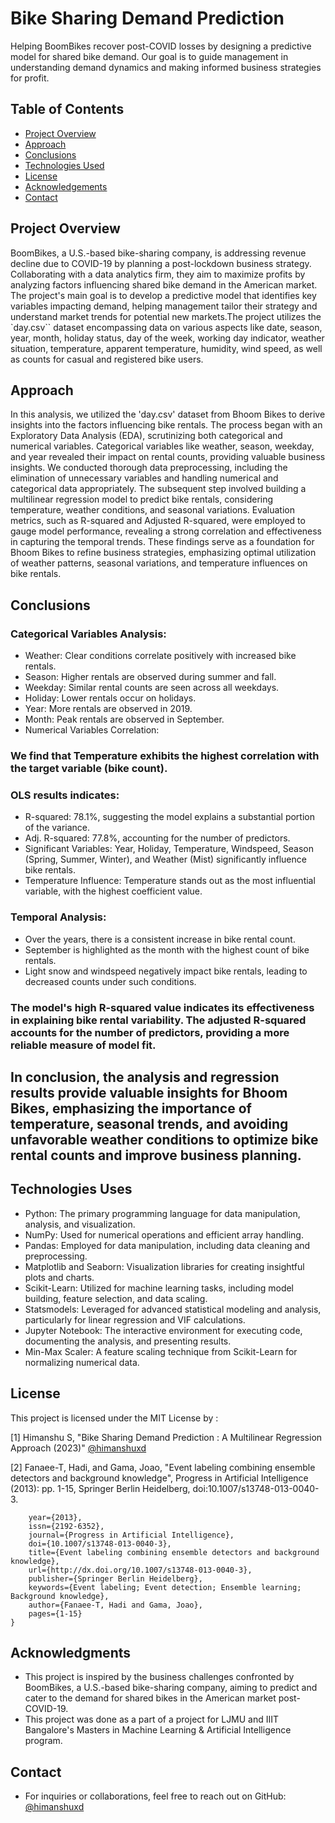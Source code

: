# Bike Sharing Demand Prediction

Helping BoomBikes recover post-COVID losses by designing a predictive model for shared bike demand. Our goal is to guide management in understanding demand dynamics and making informed business strategies for profit.

## Table of Contents
* [Project Overview](#project-overview)
* [Approach](#approach)
* [Conclusions](#conclusions)
* [Technologies Used](#technologies-used)
* [License](#license)
* [Acknowledgements](#acknowledgements)
* [Contact](#contact)

## Project Overview

BoomBikes, a U.S.-based bike-sharing company, is addressing revenue decline due to COVID-19 by planning a post-lockdown business strategy. Collaborating with a data analytics firm, they aim to maximize profits by analyzing factors influencing shared bike demand in the American market. The project's main goal is to develop a predictive model that identifies key variables impacting demand, helping management tailor their strategy and understand market trends for potential new markets.The project utilizes the `day.csv`` dataset encompassing data on various aspects like date, season, year, month, holiday status, day of the week, working day indicator, weather situation, temperature, apparent temperature, humidity, wind speed, as well as counts for casual and registered bike users.

## Approach

In this analysis, we utilized the 'day.csv' dataset from Bhoom Bikes to derive insights into the factors influencing bike rentals. The process began with an Exploratory Data Analysis (EDA), scrutinizing both categorical and numerical variables. Categorical variables like weather, season, weekday, and year revealed their impact on rental counts, providing valuable business insights. We conducted thorough data preprocessing, including the elimination of unnecessary variables and handling numerical and categorical data appropriately. The subsequent step involved building a multilinear regression model to predict bike rentals, considering temperature, weather conditions, and seasonal variations. Evaluation metrics, such as R-squared and Adjusted R-squared, were employed to gauge model performance, revealing a strong correlation and effectiveness in capturing the temporal trends. These findings serve as a foundation for Bhoom Bikes to refine business strategies, emphasizing optimal utilization of weather patterns, seasonal variations, and temperature influences on bike rentals.

## Conclusions

### Categorical Variables Analysis:
- Weather: Clear conditions correlate positively with increased bike rentals.
- Season: Higher rentals are observed during summer and fall.
- Weekday: Similar rental counts are seen across all weekdays.
- Holiday: Lower rentals occur on holidays.
- Year: More rentals are observed in 2019.
- Month: Peak rentals are observed in September.
- Numerical Variables Correlation:

### We find that Temperature exhibits the highest correlation with the target variable (bike count).

### OLS results  indicates:
- R-squared: 78.1%, suggesting the model explains a substantial portion of the variance.
- Adj. R-squared: 77.8%, accounting for the number of predictors.
- Significant Variables: Year, Holiday, Temperature, Windspeed, Season (Spring, Summer, Winter), and Weather (Mist) significantly influence bike rentals.
- Temperature Influence: Temperature stands out as the most influential variable, with the highest coefficient value.

### Temporal Analysis:
- Over the years, there is a consistent increase in bike rental count.
- September is highlighted as the month with the highest count of bike rentals.
- Light snow and windspeed negatively impact bike rentals, leading to decreased counts under such conditions.

### The model's high R-squared value indicates its effectiveness in explaining bike rental variability. The adjusted R-squared accounts for the number of predictors, providing a more reliable measure of model fit.

## In conclusion, the analysis and regression results provide valuable insights for Bhoom Bikes, emphasizing the importance of temperature, seasonal trends, and avoiding unfavorable weather conditions to optimize bike rental counts and improve business planning.


## Technologies Uses
- Python: The primary programming language for data manipulation, analysis, and visualization.
- NumPy: Used for numerical operations and efficient array handling.
- Pandas: Employed for data manipulation, including data cleaning and preprocessing.
- Matplotlib and Seaborn: Visualization libraries for creating insightful plots and charts.
- Scikit-Learn: Utilized for machine learning tasks, including model building, feature selection, and data scaling.
- Statsmodels: Leveraged for advanced statistical modeling and analysis, particularly for linear regression and VIF calculations.
- Jupyter Notebook: The interactive environment for executing code, documenting the analysis, and presenting results.
- Min-Max Scaler: A feature scaling technique from Scikit-Learn for normalizing numerical data.

## License

This project is licensed under the MIT License by :

[1] Himanshu S, "Bike Sharing Demand Prediction : A Multilinear Regression Approach (2023)" [@himanshuxd](https://github.com/himanshuxd)

[2] Fanaee-T, Hadi, and Gama, Joao, "Event labeling combining ensemble detectors and background knowledge", Progress in Artificial Intelligence (2013): pp. 1-15, Springer Berlin Heidelberg, doi:10.1007/s13748-013-0040-3.

```@article{
	year={2013},
	issn={2192-6352},
	journal={Progress in Artificial Intelligence},
	doi={10.1007/s13748-013-0040-3},
	title={Event labeling combining ensemble detectors and background knowledge},
	url={http://dx.doi.org/10.1007/s13748-013-0040-3},
	publisher={Springer Berlin Heidelberg},
	keywords={Event labeling; Event detection; Ensemble learning; Background knowledge},
	author={Fanaee-T, Hadi and Gama, Joao},
	pages={1-15}
}
```

## Acknowledgments

- This project is inspired by the business challenges confronted by BoomBikes, a U.S.-based bike-sharing company, aiming to predict and cater to the demand for shared bikes in the American market post-COVID-19.
- This project was done as a part of a project for LJMU and IIIT Bangalore's Masters in Machine Learning & Artificial Intelligence program.

## Contact

- For inquiries or collaborations, feel free to reach out on GitHub: [@himanshuxd](https://github.com/himanshuxd)
